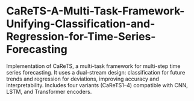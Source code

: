 # CaReTS-A-Multi-Task-Framework-Unifying-Classification-and-Regression-for-Time-Series-Forecasting
Implementation of CaReTS, a multi-task framework for multi-step time series forecasting. It uses a dual-stream design: classification for future trends and regression for deviations, improving accuracy and interpretability. Includes four variants (CaReTS1–4) compatible with CNN, LSTM, and Transformer encoders.
